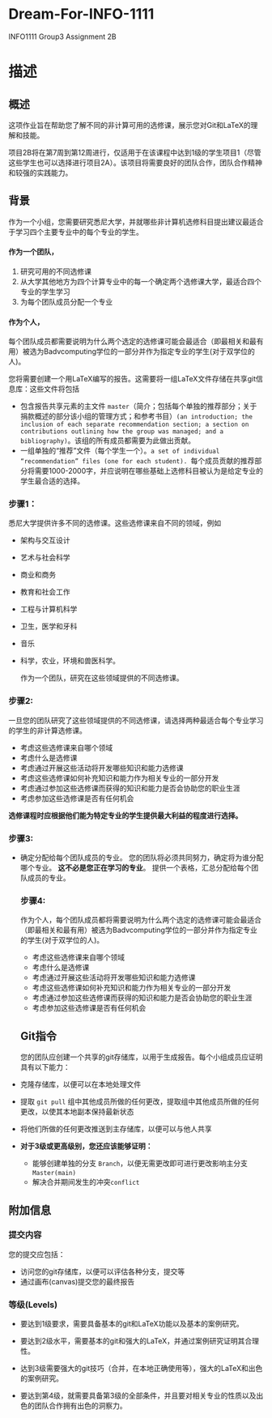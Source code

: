 # Dream-For-INFO-1111
INFO1111 Group3 Assignment 2B

# 描述
## 概述
这项作业旨在帮助您了解不同的非计算可用的选修课，展示您对Git和LaTeX的理解和技能。

项目2B将在第7周到第12周进行，仅适用于在该课程中达到1级的学生项目1（尽管这些学生也可以选择进行项目2A）。该项目将需要良好的团队合作，团队合作精神和较强的实践能力。

## 背景

作为一个小组，您需要研究悉尼大学，并就哪些非计算机选修科目提出建议最适合于学习四个主要专业中的每个专业的学生。

#### 作为一个团队，

1. 研究可用的不同选修课
2. 从大学其他地方为四个计算专业中的每一个确定两个选修课大学，最适合四个专业的学生学习
3. 为每个团队成员分配一个专业

#### 作为个人，

每个团队成员都需要说明为什么两个选定的选修课可能会最适合（即最相关和最有用）被选为Badvcomputing学位的一部分并作为指定专业的学生(对于双学位的人)。

您将需要创建一个用LaTeX编写的报告。这需要将一组LaTeX文件存储在共享git信息库：这些文件将包括

- 包含报告共享元素的主文件 `master`（简介；包括每个单独的推荐部分；关于捐款概述的部分该小组的管理方式；和参考书目）`(an introduction; the inclusion of each separate recommendation section; a section on contributions outlining
  how the group was managed; and a bibliography)`。该组的所有成员都需要为此做出贡献。
- 一组单独的“推荐”文件（每个学生一个）。`a set of individual “recommendation” files (one for each student). `每个成员贡献的推荐部分将需要1000-2000字，并应说明在哪些基础上选修科目被认为是给定专业的学生最合适的选择。

### 步骤1：

悉尼大学提供许多不同的选修课。这些选修课来自不同的领域，例如

- 架构与交互设计

- 艺术与社会科学

- 商业和商务

- 教育和社会工作

- 工程与计算机科学

- 卫生，医学和牙科

-  音乐

- 科学，农业，环境和兽医科学。

  作为一个团队，研究在这些领域提供的不同选修课。

### 步骤2:

一旦您的团队研究了这些领域提供的不同选修课，请选择两种最适合每个专业学习的学生的非计算选修课。

- 考虑这些选修课来自哪个领域
- 考虑什么是选修课
- 考虑通过开展这些活动将开发哪些知识和能力选修课
- 考虑这些选修课如何补充知识和能力作为相关专业的一部分开发
- 考虑通过参加这些选修课而获得的知识和能力是否会协助您的职业生涯
- 考虑参加这些选修课是否有任何机会

**选修课程时应根据他们能为特定专业的学生提供最大利益的程度进行选择。**



### 步骤3:

- 确定分配给每个团队成员的专业。 您的团队将必须共同努力，确定将为谁分配哪个专业。 **这不必是您正在学习的专业**。 提供一个表格，汇总分配给每个团队成员的专业。

  ### 步骤4:

  作为个人，每个团队成员都将需要说明为什么两个选定的选修课可能会最适合（即最相关和最有用）被选为Badvcomputing学位的一部分并作为指定专业的学生(对于双学位的人)。

  - 考虑这些选修课来自哪个领域
  - 考虑什么是选修课
  - 考虑通过开展这些活动将开发哪些知识和能力选修课
  - 考虑这些选修课如何补充知识和能力作为相关专业的一部分开发
  - 考虑通过参加这些选修课而获得的知识和能力是否会协助您的职业生涯
  - 考虑参加这些选修课是否有任何机会

  ## Git指令

  您的团队应创建一个共享的git存储库，以用于生成报告。每个小组成员应证明具有以下能力：

- 克隆存储库，以便可以在本地处理文件

- 提取 `git pull` 组中其他成员所做的任何更改，提取组中其他成员所做的任何更改，以使其本地副本保持最新状态

- 将他们所做的任何更改推送到主存储库，以便可以与他人共享

- **对于3级或更高级别，您还应该能够证明：**

  - 能够创建单独的分支 `Branch`，以便无需更改即可进行更改影响主分支`Master(main)`
  - 解决合并期间发生的冲突`conflict`

## 附加信息

### 提交内容
您的提交应包括：

- 访问您的git存储库，以便可以评估各种分支，提交等
- 通过画布(canvas)提交您的最终报告

### 等级(Levels)

- 要达到1级要求，需要具备基本的git和LaTeX功能以及基本的案例研究。

- 要达到2级水平，需要基本的git和强大的LaTeX，并通过案例研究证明其合理性。
- 达到3级需要强大的git技巧（合并，在本地正确使用等），强大的LaTeX和出色的案例研究。
- 要达到第4级，就需要具备第3级的全部条件，并且要对相关专业的性质以及出色的团队合作拥有出色的洞察力。
